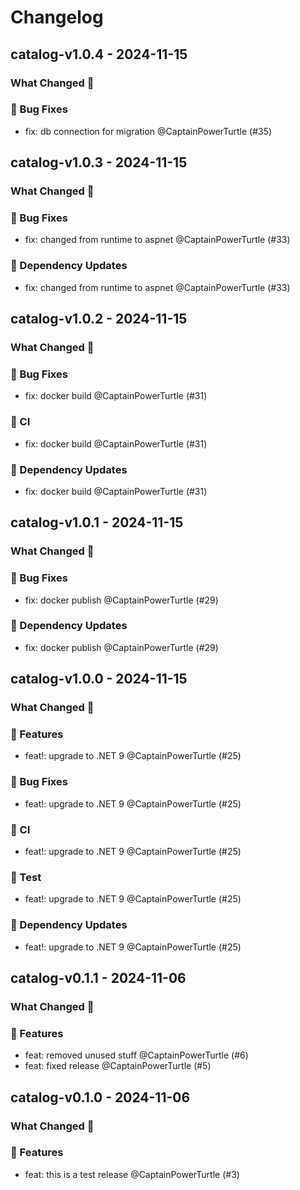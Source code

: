 # Changelog

## catalog-v1.0.4 - 2024-11-15

### What Changed 👀

### 🐛 Bug Fixes

- fix: db connection for migration @CaptainPowerTurtle (#35)

## catalog-v1.0.3 - 2024-11-15

### What Changed 👀

### 🐛 Bug Fixes

- fix: changed from runtime to aspnet @CaptainPowerTurtle (#33)

### 🧩 Dependency Updates

- fix: changed from runtime to aspnet @CaptainPowerTurtle (#33)

## catalog-v1.0.2 - 2024-11-15

### What Changed 👀

### 🐛 Bug Fixes

- fix: docker build @CaptainPowerTurtle (#31)

### 👷 CI

- fix: docker build @CaptainPowerTurtle (#31)

### 🧩 Dependency Updates

- fix: docker build @CaptainPowerTurtle (#31)

## catalog-v1.0.1 - 2024-11-15

### What Changed 👀

### 🐛 Bug Fixes

- fix: docker publish @CaptainPowerTurtle (#29)

### 🧩 Dependency Updates

- fix: docker publish @CaptainPowerTurtle (#29)

## catalog-v1.0.0 - 2024-11-15

### What Changed 👀

### 🚀 Features

- feat!: upgrade to .NET 9 @CaptainPowerTurtle (#25)

### 🐛 Bug Fixes

- feat!: upgrade to .NET 9 @CaptainPowerTurtle (#25)

### 👷 CI

- feat!: upgrade to .NET 9 @CaptainPowerTurtle (#25)

### 🧪 Test

- feat!: upgrade to .NET 9 @CaptainPowerTurtle (#25)

### 🧩 Dependency Updates

- feat!: upgrade to .NET 9 @CaptainPowerTurtle (#25)

## catalog-v0.1.1 - 2024-11-06

### What Changed 👀

### 🚀 Features

- feat: removed unused stuff @CaptainPowerTurtle (#6)
- feat: fixed release @CaptainPowerTurtle (#5)

## catalog-v0.1.0 - 2024-11-06

### What Changed 👀

### 🚀 Features

- feat: this is a test release @CaptainPowerTurtle (#3)
